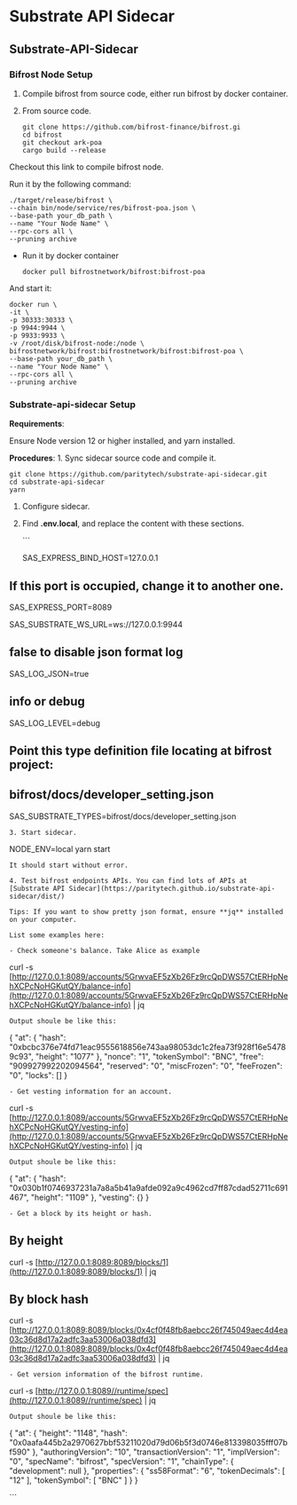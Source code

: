# Substrate API Sidecar

## Substrate-API-Sidecar

### Bifrost Node Setup

1. Compile bifrost from source code, either run bifrost by docker container.
2. From source code.

   ```text
   git clone https://github.com/bifrost-finance/bifrost.gi
   cd bifrost
   git checkout ark-poa
   cargo build --release
   ```

Checkout this link to compile bifrost node.

Run it by the following command:

```text
./target/release/bifrost \
--chain bin/node/service/res/bifrost-poa.json \
--base-path your_db_path \
--name "Your Node Name" \
--rpc-cors all \
--pruning archive
```

* Run it by docker container

  ```text
  docker pull bifrostnetwork/bifrost:bifrost-poa
  ```

And start it:

```text
docker run \
-it \
-p 30333:30333 \
-p 9944:9944 \
-p 9933:9933 \
-v /root/disk/bifrost-node:/node \
bifrostnetwork/bifrost:bifrostnetwork/bifrost:bifrost-poa \
--base-path your_db_path \
--name "Your Node Name" \
--rpc-cors all \
--pruning archive
```

### Substrate-api-sidecar Setup

**Requirements**:

Ensure Node version 12 or higher installed, and yarn installed.

**Procedures**: 1. Sync sidecar source code and compile it.

```text
git clone https://github.com/paritytech/substrate-api-sidecar.git
cd substrate-api-sidecar
yarn
```

1. Configure sidecar.
2. Find **.env.local**, and replace the content with these sections.

   \`\`\`

   SAS\_EXPRESS\_BIND\_HOST=127.0.0.1

## If this port is occupied, change it to another one.

SAS\_EXPRESS\_PORT=8089

SAS\_SUBSTRATE\_WS\_URL=ws://127.0.0.1:9944

## false to disable json format log

SAS\_LOG\_JSON=true

## info or debug

SAS\_LOG\_LEVEL=debug

## Point this type definition file locating at bifrost project:

## bifrost/docs/developer\_setting.json

SAS\_SUBSTRATE\_TYPES=bifrost/docs/developer\_setting.json

```text
3. Start sidecar.
```

NODE\_ENV=local yarn start

```text
It should start without error.

4. Test bifrost endpoints APIs. You can find lots of APIs at [Substrate API Sidecar](https://paritytech.github.io/substrate-api-sidecar/dist/)

Tips: If you want to show pretty json format, ensure **jq** installed on your computer.

List some examples here:

- Check someone's balance. Take Alice as example
```

curl -s [http://127.0.0.1:8089/accounts/5GrwvaEF5zXb26Fz9rcQpDWS57CtERHpNehXCPcNoHGKutQY/balance-info](http://127.0.0.1:8089/accounts/5GrwvaEF5zXb26Fz9rcQpDWS57CtERHpNehXCPcNoHGKutQY/balance-info) \| jq

```text
Output shoule be like this:
```

{ "at": { "hash": "0xbcbc376e74fd71eac9555618856e743aa98053dc1c2fea73f928f16e54789c93", "height": "1077" }, "nonce": "1", "tokenSymbol": "BNC", "free": "909927992202094564", "reserved": "0", "miscFrozen": "0", "feeFrozen": "0", "locks": \[\] }

```text
- Get vesting information for an account.
```

curl -s [http://127.0.0.1:8089/accounts/5GrwvaEF5zXb26Fz9rcQpDWS57CtERHpNehXCPcNoHGKutQY/vesting-info](http://127.0.0.1:8089/accounts/5GrwvaEF5zXb26Fz9rcQpDWS57CtERHpNehXCPcNoHGKutQY/vesting-info) \| jq

```text
Output shoule be like this:
```

{ "at": { "hash": "0x030b1f0746937231a7a8a5b41a9afde092a9c4962cd7ff87cdad52711c691467", "height": "1109" }, "vesting": {} }

```text
- Get a block by its height or hash.
```

## By height

curl -s [http://127.0.0.1:8089:8089/blocks/1](http://127.0.0.1:8089:8089/blocks/1) \| jq

## By block hash

curl -s [http://127.0.0.1:8089:8089/blocks/0x4cf0f48fb8aebcc26f745049aec4d4ea03c36d8d17a2adfc3aa53006a038dfd3](http://127.0.0.1:8089:8089/blocks/0x4cf0f48fb8aebcc26f745049aec4d4ea03c36d8d17a2adfc3aa53006a038dfd3) \| jq

```text
- Get version information of the bifrost runtime.
```

curl -s [http://127.0.0.1:8089//runtime/spec](http://127.0.0.1:8089//runtime/spec) \| jq

```text
Output shoule be like this:
```

{ "at": { "height": "1148", "hash": "0x0aafa445b2a2970627bbf53211020d79d06b5f3d0746e813398035fff07bf590" }, "authoringVersion": "10", "transactionVersion": "1", "implVersion": "0", "specName": "bifrost", "specVersion": "1", "chainType": { "development": null }, "properties": { "ss58Format": "6", "tokenDecimals": \[ "12" \], "tokenSymbol": \[ "BNC" \] } }

\`\`\`

